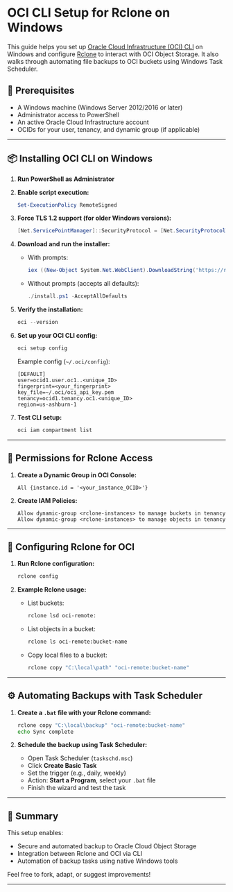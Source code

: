 # OCI CLI Setup for Rclone on Windows

This guide helps you set up [Oracle Cloud Infrastructure (OCI) CLI](https://docs.oracle.com/en-us/iaas/Content/API/SDKDocs/cliinstall.htm) on Windows and configure [Rclone](https://rclone.org/) to interact with OCI Object Storage. It also walks through automating file backups to OCI buckets using Windows Task Scheduler.

## 🧰 Prerequisites

- A Windows machine (Windows Server 2012/2016 or later)
- Administrator access to PowerShell
- An active Oracle Cloud Infrastructure account
- OCIDs for your user, tenancy, and dynamic group (if applicable)

---

## 📦 Installing OCI CLI on Windows

1. **Run PowerShell as Administrator**

2. **Enable script execution:**
   ```powershell
   Set-ExecutionPolicy RemoteSigned
   ```

3. **Force TLS 1.2 support (for older Windows versions):**
   ```powershell
   [Net.ServicePointManager]::SecurityProtocol = [Net.SecurityProtocolType]::Tls12
   ```

4. **Download and run the installer:**
   - With prompts:
     ```powershell
     iex ((New-Object System.Net.WebClient).DownloadString('https://raw.githubusercontent.com/oracle/oci-cli/master/scripts/install/install.ps1'))
     ```
   - Without prompts (accepts all defaults):
     ```powershell
     ./install.ps1 -AcceptAllDefaults
     ```

5. **Verify the installation:**
   ```powershell
   oci --version
   ```

6. **Set up your OCI CLI config:**
   ```powershell
   oci setup config
   ```

   Example config (`~/.oci/config`):
   ```
   [DEFAULT]
   user=ocid1.user.oc1..<unique_ID>
   fingerprint=<your_fingerprint>
   key_file=~/.oci/oci_api_key.pem
   tenancy=ocid1.tenancy.oc1.<unique_ID>
   region=us-ashburn-1
   ```

7. **Test CLI setup:**
   ```powershell
   oci iam compartment list
   ```

---

## 🔐 Permissions for Rclone Access

1. **Create a Dynamic Group in OCI Console:**
   ```
   All {instance.id = '<your_instance_OCID>'}
   ```

2. **Create IAM Policies:**
   ```
   Allow dynamic-group <rclone-instances> to manage buckets in tenancy
   Allow dynamic-group <rclone-instances> to manage objects in tenancy
   ```

---

## 🔗 Configuring Rclone for OCI

1. **Run Rclone configuration:**
   ```bash
   rclone config
   ```

2. **Example Rclone usage:**
   - List buckets:
     ```bash
     rclone lsd oci-remote:
     ```
   - List objects in a bucket:
     ```bash
     rclone ls oci-remote:bucket-name
     ```
   - Copy local files to a bucket:
     ```bash
     rclone copy "C:\local\path" "oci-remote:bucket-name"
     ```

---

## ⚙️ Automating Backups with Task Scheduler

1. **Create a `.bat` file with your Rclone command:**
   ```bat
   rclone copy "C:\local\backup" "oci-remote:bucket-name"
   echo Sync complete
   ```

2. **Schedule the backup using Task Scheduler:**
   - Open Task Scheduler (`taskschd.msc`)
   - Click **Create Basic Task**
   - Set the trigger (e.g., daily, weekly)
   - Action: **Start a Program**, select your `.bat` file
   - Finish the wizard and test the task

---

## 📘 Summary

This setup enables:
- Secure and automated backup to Oracle Cloud Object Storage
- Integration between Rclone and OCI via CLI
- Automation of backup tasks using native Windows tools

Feel free to fork, adapt, or suggest improvements!

---
